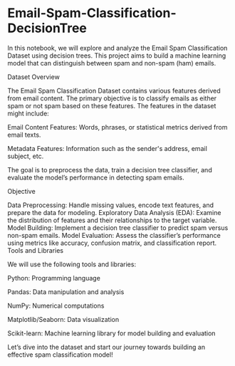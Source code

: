 # Email-Spam-Classification-DecisionTree

In this notebook, we will explore and analyze the Email Spam Classification Dataset using decision trees. This project aims to build a machine learning model that can distinguish between spam and non-spam (ham) emails.

Dataset Overview

The Email Spam Classification Dataset contains various features derived from email content. The primary objective is to classify emails as either spam or not spam based on these features. The features in the dataset might include:

Email Content Features: Words, phrases, or statistical metrics derived from email texts.

Metadata Features: Information such as the sender's address, email subject, etc.

The goal is to preprocess the data, train a decision tree classifier, and evaluate the model’s performance in detecting spam emails.

Objective

Data Preprocessing: Handle missing values, encode text features, and prepare the data for modeling.
Exploratory Data Analysis (EDA): Examine the distribution of features and their relationships to the target variable.
Model Building: Implement a decision tree classifier to predict spam versus non-spam emails.
Model Evaluation: Assess the classifier’s performance using metrics like accuracy, confusion matrix, and classification report.
Tools and Libraries

We will use the following tools and libraries:

Python: Programming language

Pandas: Data manipulation and analysis

NumPy: Numerical computations

Matplotlib/Seaborn: Data visualization

Scikit-learn: Machine learning library for model building and evaluation

Let’s dive into the dataset and start our journey towards building an effective spam classification model!
